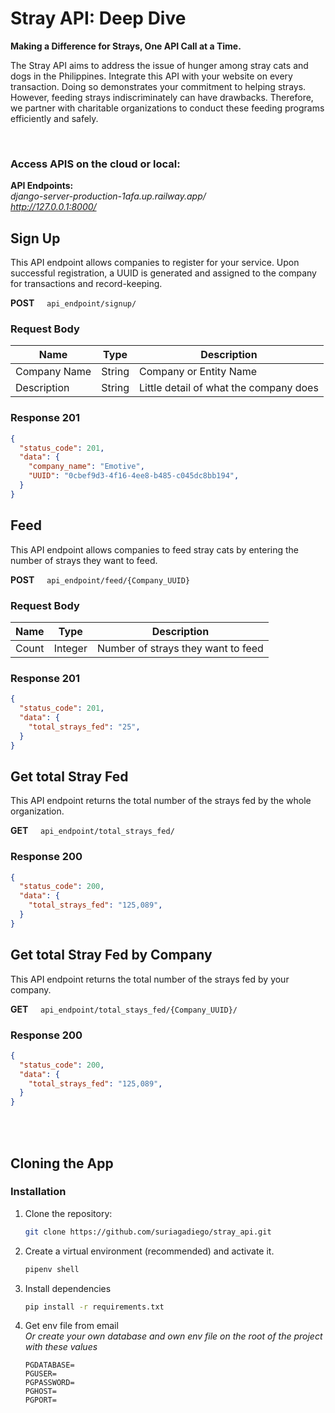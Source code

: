 # Stray API: Deep Dive
**Making a Difference for Strays, One API Call at a Time.**

The Stray API aims to address the issue of hunger among stray cats and dogs in the Philippines. Integrate this API with your website on every transaction. Doing so demonstrates your commitment to helping strays. However, feeding strays indiscriminately can have drawbacks. Therefore, we partner with charitable organizations to conduct these feeding programs efficiently and safely.

<br>

### Access APIS on the cloud or local:

**API Endpoints:**
<br>
*django-server-production-1afa.up.railway.app/*
<br>
*http://127.0.0.1:8000/*

## Sign Up
This API endpoint allows companies to register for your service. Upon successful registration, a UUID is generated and assigned to the company for transactions and record-keeping.

**POST** &nbsp;&nbsp;&nbsp; `api_endpoint/signup/`

### Request Body
| **Name**     | **Type** | **Description**                        |
|--------------|----------|----------------------------------------|
| Company Name | String   | Company or Entity Name                 |
| Description  | String   | Little detail of what the company does |

### Response 201
```json
{
  "status_code": 201,
  "data": {
    "company_name": "Emotive",
    "UUID": "0cbef9d3-4f16-4ee8-b485-c045dc8bb194",
  }
}
```

## Feed
This API endpoint allows companies to feed stray cats by entering the number of strays they want to feed.

**POST** &nbsp;&nbsp;&nbsp; `api_endpoint/feed/{Company_UUID}`


### Request Body

| **Name** | **Type** | **Description**                    |
|----------|----------|------------------------------------|
| Count    | Integer  | Number of strays they want to feed |

### Response 201
```json
{
  "status_code": 201,
  "data": {
    "total_strays_fed": "25",
  }
}
```

## Get total Stray Fed
This API endpoint returns the total number of the strays fed by the whole organization.

**GET** &nbsp;&nbsp;&nbsp; `api_endpoint/total_strays_fed/`

### Response 200
```json
{
  "status_code": 200,
  "data": {
    "total_strays_fed": "125,089",
  }
}
```

## Get total Stray Fed by Company
This API endpoint returns the total number of the strays fed by your company.

**GET** &nbsp;&nbsp;&nbsp; `api_endpoint/total_stays_fed/{Company_UUID}/`

### Response 200
```json
{
  "status_code": 200,
  "data": {
    "total_strays_fed": "125,089",
  }
}
```
<br>
<br>

## Cloning the App
### Installation

1. Clone the repository:

   ```bash
   git clone https://github.com/suriagadiego/stray_api.git 

2. Create a virtual environment (recommended) and activate it.

    ```bash
    pipenv shell
    ```

3. Install dependencies
    ```bash
    pip install -r requirements.txt
    ```

4. Get env file from email <br>
*Or create your own database and own env file on the root of the project with these values*

    ```
    PGDATABASE=
    PGUSER=
    PGPASSWORD=
    PGHOST=
    PGPORT=
    ```

